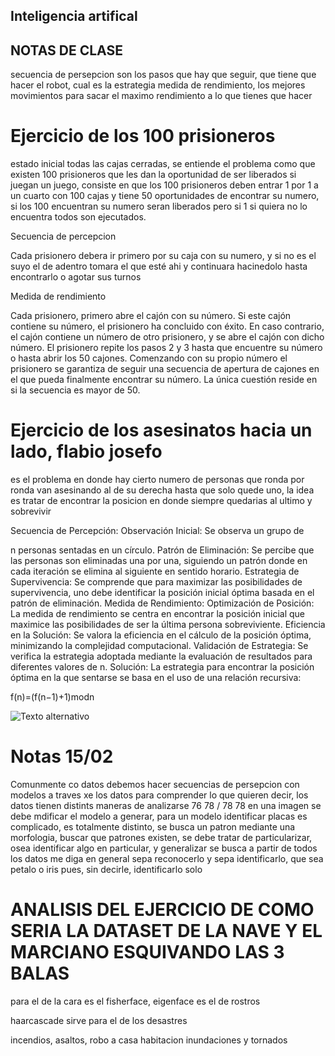 ## Inteligencia artifical

## NOTAS DE CLASE
secuencia de persepcion son los pasos que hay que seguir, que tiene que hacer el robot, cual es la estrategia
medida de rendimiento, los mejores movimientos para sacar el maximo rendimiento a lo que tienes que hacer


# Ejercicio de los 100 prisioneros
estado inicial todas las cajas cerradas, se entiende el problema como que existen 100 prisioneros que les dan la oportunidad de ser liberados si juegan un juego, consiste en que los 100 prisioneros deben entrar 1 por 1 a un cuarto con 100 cajas y tiene 50 oportunidades de encontrar su numero, si los 100 encuentran su numero seran liberados pero si 1 si quiera no lo encuentra todos son ejecutados.


Secuencia de percepcion 

Cada prisionero debera ir primero por su caja con su numero, y si no es el suyo el de adentro tomara el que esté ahi y continuara hacinedolo hasta encontrarlo o agotar sus turnos

Medida de rendimiento

Cada prisionero, primero abre el cajón con su número.
Si este cajón contiene su número, el prisionero ha concluido con éxito.
En caso contrario, el cajón contiene un número de otro prisionero, y se abre el cajón con dicho número.
El prisionero repite los pasos 2 y 3 hasta que encuentre su número o hasta abrir los 50 cajones.
Comenzando con su propio número el prisionero se garantiza de seguir una secuencia de apertura de cajones en el que pueda finalmente encontrar su número. La única cuestión reside en si la secuencia es mayor de 50.


# Ejercicio de los asesinatos hacia un lado, flabio josefo
es el problema en donde hay cierto numero de personas que ronda por ronda van asesinando al de su derecha hasta que solo quede uno, la idea es tratar de encontrar la posicion en donde siempre quedarias al ultimo y sobrevivir

Secuencia de Percepción:
Observación Inicial: Se observa un grupo de 

n personas sentadas en un círculo.
Patrón de Eliminación: Se percibe que las personas son eliminadas una por una, siguiendo un patrón donde en cada iteración se elimina al siguiente en sentido horario.
Estrategia de Supervivencia: Se comprende que para maximizar las posibilidades de supervivencia, uno debe identificar la posición inicial óptima basada en el patrón de eliminación.
Medida de Rendimiento:
Optimización de Posición: La medida de rendimiento se centra en encontrar la posición inicial que maximice las posibilidades de ser la última persona sobreviviente.
Eficiencia en la Solución: Se valora la eficiencia en el cálculo de la posición óptima, minimizando la complejidad computacional.
Validación de Estrategia: Se verifica la estrategia adoptada mediante la evaluación de resultados para diferentes valores de n.
Solución:
La estrategia para encontrar la posición óptima en la que sentarse se basa en el uso de una relación recursiva:

f(n)=(f(n−1)+1)modn

![Texto alternativo](URL_de_la_imagen)

# Notas 15/02
Comunmente co datos debemos hacer secuencias de persepcion con modelos a traves xe los datos para comprender lo que quieren decir, 
los datos tienen distints maneras de analizarse 
76 78 / 78 78
en una imagen se debe mdificar el modelo a generar, para un modelo identificar placas es complicado, es totalmente distinto, se busca un patron mediante una morfologia, buscar que patrones existen, se debe tratar de particularizar, osea identificar algo en particular, y generalizar se busca a partir de todos los datos me diga en general sepa reconocerlo y sepa identificarlo, que sea petalo o iris pues, sin decirle, identificarlo solo 


# ANALISIS DEL EJERCICIO DE COMO SERIA LA DATASET DE LA NAVE Y EL MARCIANO ESQUIVANDO LAS 3 BALAS 

para el de la cara es el fisherface, eigenface es el de rostros

haarcascade sirve para el de los desastres

incendios, asaltos, robo a casa habitacion inundaciones y tornados

